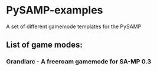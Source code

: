 # PySAMP-examples
A set of different gamemode templates for the PySAMP

## List of game modes:
### Grandlarc - A freeroam gamemode for SA-MP 0.3

